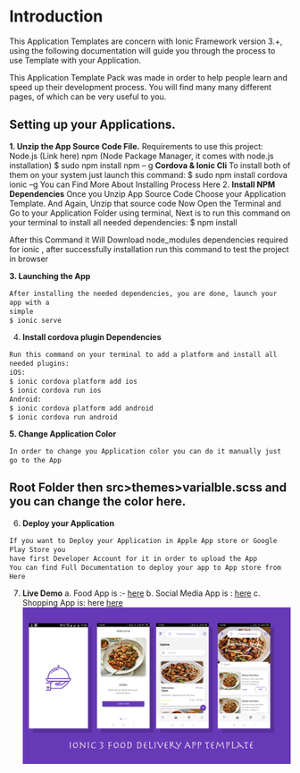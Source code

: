 # Introduction

This Application Templates are concern with Ionic Framework version 3.+, using the following
documentation will guide you through the process to use Template with your Application.

This Application Template Pack was made in order to help people learn and speed up their
development process. You will find many many different pages, of which can be very useful to
you.

## Setting up your Applications.

**1. Unzip the App Source Code File.**
    Requirements to use this project:
    Node.js (Link here)
    npm (Node Package Manager, it comes with node.js installation)
    $ sudo npm install npm – g
    **Cordova & Ionic Cli**
    To install both of them on your system just launch this command:
    $ sudo npm install cordova ionic –g
    You can Find More About Installing Process Here
2. **Install NPM Dependencies**
    Once you Unzip App Source Code Choose your Application Template. And Again, Unzip
that source code Now Open the Terminal and Go to your Application Folder using terminal,
Next is to run this command on your terminal to install all needed dependencies:
    $ npm install

After this Command it Will Download node_modules dependencies required for ionic ,
after successfully installation run this command to test the project in browser


**3. Launching the App**

```
After installing the needed dependencies, you are done, launch your app with a
simple
$ ionic serve
```
4. **Install cordova plugin Dependencies**

```
Run this command on your terminal to add a platform and install all needed plugins:
iOS:
$ ionic cordova platform add ios
$ ionic cordova run ios
Android:
$ ionic cordova platform add android
$ ionic cordova run android
```
**5. Change Application Color**

```
In order to change you Application color you can do it manually just go to the App
```
## Root Folder then src>themes>varialble.scss and you can change the color here.

6. **Deploy your Application**

```
If you want to Deploy your Application in Apple App store or Google Play Store you
have first Developer Account for it in order to upload the App
You can find Full Documentation to deploy your app to App store from Here
```

7. **Live Demo**
    a. Food App is :-  <a href="https://play.google.com/store/apps/details?id=io.food.app" target="_blank">here</a>
    b. Social Media App is : <a href="https://play.google.com/store/apps/details?id=io.social.app" target="_blank">here</a>
    c. Shopping App is: here <a href="https://play.google.com/store/apps/details?id=io.shoppingApp.app" target="_blank">here</a>
    <img src="https://github.com/rcapscode/rcapscode.github.io/blob/master/screenshots/food-app/food1.png">


